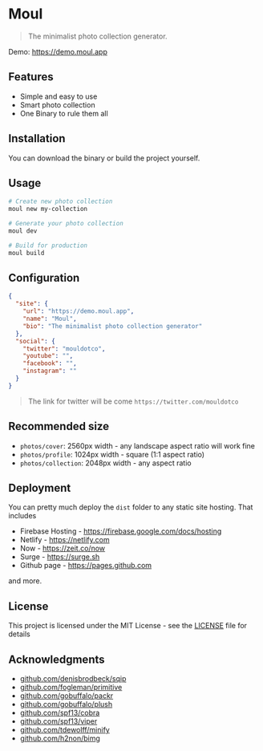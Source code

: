 # Moul
> The minimalist photo collection generator.

Demo: https://demo.moul.app

## Features

- Simple and easy to use
- Smart photo collection
- One Binary to rule them all

## Installation

You can download the binary or build the project yourself.

## Usage

```bash
# Create new photo collection
moul new my-collection

# Generate your photo collection
moul dev

# Build for production
moul build
```

## Configuration

```json
{
  "site": {
    "url": "https://demo.moul.app",
    "name": "Moul",
    "bio": "The minimalist photo collection generator"
  },
  "social": {
    "twitter": "mouldotco",
    "youtube": "",
    "facebook": "",
    "instagram": ""
  }
}
```

> The link for twitter will be come `https://twitter.com/mouldotco`

## Recommended size

- `photos/cover`: 2560px width - any landscape aspect ratio will work fine
- `photos/profile`: 1024px width - square (1:1 aspect ratio)
- `photos/collection`: 2048px width - any aspect ratio

## Deployment

You can pretty much deploy the `dist` folder to any static site hosting. That includes

* Firebase Hosting - https://firebase.google.com/docs/hosting
* Netlify - https://netlify.com
* Now - https://zeit.co/now
* Surge - https://surge.sh
* Github page - https://pages.github.com

and more.

## License

This project is licensed under the MIT License - see the [LICENSE](LICENSE) file for details

## Acknowledgments

* [github.com/denisbrodbeck/sqip](https://github.com/denisbrodbeck/sqip)
* [github.com/fogleman/primitive](https://github.com/fogleman/primitive)
* [github.com/gobuffalo/packr](https://github.com/gobuffalo/packr)
* [github.com/gobuffalo/plush](https://github.com/gobuffalo/plush)
* [github.com/spf13/cobra](https://github.com/spf13/cobra)
* [github.com/spf13/viper](https://github.com/spf13/viper)
* [github.com/tdewolff/minify](https://github.com/tdewolff/minify)
* [github.com/h2non/bimg](https://github.com/h2non/bimg)
